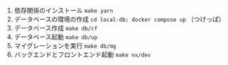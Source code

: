 1. 依存関係のインストール
`make yarn`
2. データベースの環境の作成
`cd local-db; docker compose up`
（つけっぱ）
3. データベース作成
`make db/cf`
4. データベース起動
`make db/up`
4. マイグレーションを実行
`make db/mg`
5. バックエンドとフロントエンド起動
`make nx/dev`